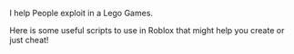 I help People exploit in a Lego Games.

Here is some useful scripts to use in Roblox that might help you create or just cheat!
